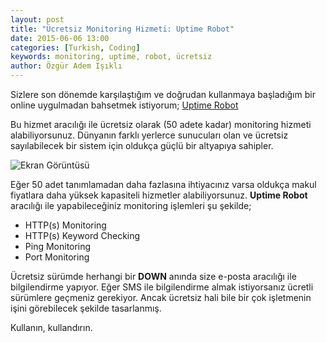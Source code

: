```yaml
---
layout: post
title: "Ücretsiz Monitoring Hizmeti: Uptime Robot"
date: 2015-06-06 13:00
categories: [Turkish, Coding]
keywords: monitoring, uptime, robot, ücretsiz
author: Özgür Adem Işıklı
---
```


Sizlere son dönemde karşılaştığım ve doğrudan kullanmaya başladığım bir online uygulmadan bahsetmek istiyorum; [Uptime Robot](https://uptimerobot.com)

Bu hizmet aracılığı ile ücretsiz olarak (50 adete kadar) monitoring hizmeti alabiliyorsunuz. Dünyanın farklı yerlerce sunucuları olan ve ücretsiz sayılabilecek bir sistem için oldukça güçlü bir altyapıya sahipler.

![Ekran Görüntüsü](http://blog.uptimerobot.com/wp-content/uploads/2014/01/uptime-robot-dashboard.jpg)

Eğer 50 adet tanımlamadan daha fazlasına ihtiyacınız varsa oldukça makul fiyatlara daha yüksek kapasiteli hizmetler alabiliyorsunuz. **Uptime Robot** aracılığı ile yapabileceğiniz monitoring işlemleri şu şekilde;

- HTTP(s) Monitoring
- HTTP(s) Keyword Checking
- Ping Monitoring
- Port Monitoring

Ücretsiz sürümde herhangi bir **DOWN** anında size e-posta aracılığı ile bilgilendirme yapıyor. Eğer SMS ile bilgilendirme almak istiyorsanız ücretli sürümlere geçmeniz gerekiyor. Ancak ücretsiz hali bile bir çok işletmenin işini görebilecek şekilde tasarlanmış.

Kullanın, kullandırın.
